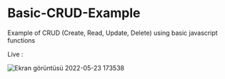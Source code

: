 # Basic-CRUD-Example
 Example of CRUD (Create, Read, Update, Delete) using basic javascript functions

Live : 


![Ekran görüntüsü 2022-05-23 173538](https://user-images.githubusercontent.com/72731296/169843634-aeb5d8dd-a2eb-4ffd-8d01-1acab031357c.png)
